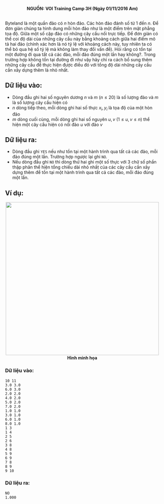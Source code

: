 **<center>NGUỒN: VOI Training Camp 3H  (Ngày 01/11/2016 Am)</center>**
<br>

Byteland là một quần đảo có $n$ hòn đảo. Các hòn đảo đánh số từ $1$ đến $n$. Để đơn giản chúng ta hình dung mỗi hòn đảo như là một điểm trên mặt phẳng tọa độ. Giữa một số cặp đảo có những cây cầu nối trực tiếp. Để đơn giản có thể coi độ dài của những cây cầu này bằng khoảng cách giữa hai điểm mô tả hai đảo (chính xác hơn là nó tỷ lệ với khoảng cách này, tuy nhiên ta có thể bỏ qua hệ số tỷ lệ mà không làm thay đổi vấn đề).
Hỏi rằng có tồn tại một đường đi qua tất cả các đảo, mỗi đảo đúng một lần hay không?. Trong trường hợp không tồn tại đường đi như vậy hãy chỉ ra cách bổ sung thêm những cây cầu để thực hiện được điều đó với tổng độ dài những cây cầu cần xây dựng thêm là nhỏ nhất.

## Dữ liệu vào:
- Dòng đầu ghi hai số nguyên dương $n$ và $m$ $\left(n≤20\right)$ là số lượng đảo và $m$ là số lượng cây cầu hiện có
- $n$ dòng tiếp theo, mỗi dòng ghi hai số thực $x_i,y_i$ là tọa độ của một hòn đảo
- $m$ dòng cuối cùng, mỗi dòng ghi hai số nguyên $u,v$   $\left(1≤u,v≤n\right)$ thể hiện một cây cầu hiện có nối đảo $u$ với đảo $v$

## Dữ liệu ra:
- Dòng đầu ghi ```YES``` nếu như tồn tại một hành trình qua tất cả các đảo, mỗi đảo đúng một lần. Trường hợp ngược lại ghi ```NO```.
- Nếu dòng đầu ghi ```NO``` thì dòng thứ hai ghi một số thực với $3$ chữ số phần thập phân thể hiện tổng chiều dài nhỏ nhất của các cây cầu cần xây dựng thêm để tồn tại một hành trình qua tất cả các đảo, mỗi đảo đúng một lần.

## Ví dụ:
<center><img src="/images/problems/1038/bridges.png" width=500px></center>
<center><b>Hình minh họa</b></center>

### Dữ liệu vào:
```
10 11
3.0 3.0
6.0 3.0
2.0 2.0
4.0 2.0
5.0 2.0
7.0 2.0
1.0 1.0
3.0 1.0
6.0 1.0
8.0 1.0
1 3
1 4
2 5
2 6
3 8
4 8
5 9
6 9
7 8
8 9
9 10
```

### Dữ liệu ra:
```
NO
1.000
```